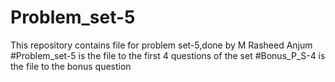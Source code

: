 # Problem_set-5
This repository contains file for problem set-5,done by M Rasheed Anjum
#Problem_set-5 is the file to the first 4 questions of the set
#Bonus_P_S-4 is the file to the bonus question

